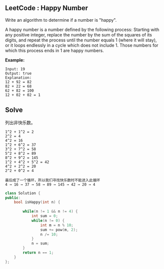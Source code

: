 ## LeetCode : Happy Number

Write an algorithm to determine if a number is "happy".

A happy number is a number defined by the following process: Starting with any positive integer, replace the number by the sum of the squares of its digits, and repeat the process until the number equals 1 (where it will stay), or it loops endlessly in a cycle which does not include 1. Those numbers for which this process ends in 1 are happy numbers.

**Example:**

```
Input: 19
Output: true
Explanation: 
12 + 92 = 82
82 + 22 = 68
62 + 82 = 100
12 + 02 + 02 = 1
```


## Solve

列出非快乐数。

```
1^2 + 1^2 = 2
2^2 = 4
4^2 = 16
1^2 + 6^2 = 37
3^2 + 7^2 = 58
5^2 + 8^2 = 89
8^2 + 9^2 = 145
1^2 + 4^2 + 5^2 = 42
4^2 + 2^2 = 20
2^2 + 0^2 = 4

最后成了一个循环，所以我们寻找快乐数时不能进入此循环
4 → 16 → 37 → 58 → 89 → 145 → 42 → 20 → 4 
```



```c++
class Solution {
public:
    bool isHappy(int n) {
        
        while(n != 1 && n != 4) {
            int sum = 0;
            while(n != 0) {
                int m = n % 10;
                sum += pow(m, 2);
                n /= 10;
            }
            n = sum;
        }
        return n == 1;
    }
};
```



